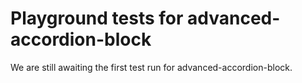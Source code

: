 # Playground tests for advanced-accordion-block
We are still awaiting the first test run for advanced-accordion-block.
